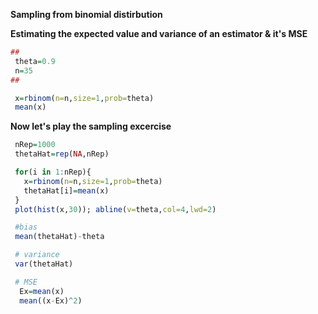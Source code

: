 **Sampling from binomial distirbution**

**Estimating the expected value and variance of an estimator & it's MSE**

```R
##
 theta=0.9
 n=35
##

 x=rbinom(n=n,size=1,prob=theta)
 mean(x)
```

**Now let's play the sampling excercise**

```R
 nRep=1000
 thetaHat=rep(NA,nRep)

 for(i in 1:nRep){
   x=rbinom(n=n,size=1,prob=theta)
   thetaHat[i]=mean(x)
 }
 plot(hist(x,30)); abline(v=theta,col=4,lwd=2)

 #bias
 mean(thetaHat)-theta

 # variance
 var(thetaHat)

 # MSE
  Ex=mean(x)
  mean((x-Ex)^2)
```

